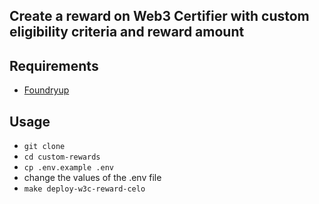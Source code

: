 ## Create a reward on Web3 Certifier with custom eligibility criteria and reward amount

## Requirements
- [Foundryup](https://book.getfoundry.sh/getting-started/installation)

## Usage
- `git clone `
- `cd custom-rewards`
- `cp .env.example .env`
- change the values of the .env file
- `make deploy-w3c-reward-celo`

